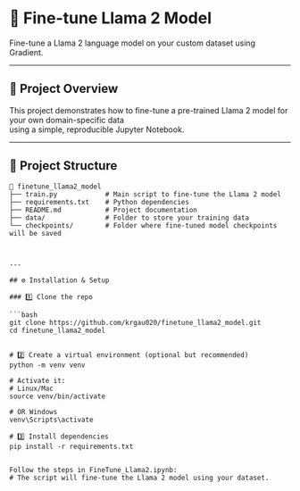 # 🦙 Fine-tune Llama 2 Model

Fine-tune a Llama 2 language model on your custom dataset using Gradient.

---

## 🚀 Project Overview

This project demonstrates how to fine-tune a pre-trained Llama 2 model for your own domain-specific data  
using a simple, reproducible Jupyter Notebook.  

---

## 📂 Project Structure

```plaintext
📂 finetune_llama2_model
├── train.py            # Main script to fine-tune the Llama 2 model
├── requirements.txt    # Python dependencies
├── README.md           # Project documentation
├── data/               # Folder to store your training data
└── checkpoints/        # Folder where fine-tuned model checkpoints will be saved



---

## ⚙️ Installation & Setup

### 1️⃣ Clone the repo

```bash
git clone https://github.com/krgau020/finetune_llama2_model.git
cd finetune_llama2_model


# 2️⃣ Create a virtual environment (optional but recommended)
python -m venv venv

# Activate it:
# Linux/Mac
source venv/bin/activate

# OR Windows
venv\Scripts\activate

# 3️⃣ Install dependencies
pip install -r requirements.txt


Follow the steps in FineTune_Llama2.ipynb:
# The script will fine-tune the Llama 2 model using your dataset.
